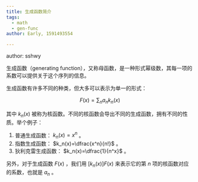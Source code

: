 ```yaml
---
title: 生成函数简介
tags:
  - math
  - gen-func
author: Early, 1591493554

---
```


author: sshwy

生成函数（generating function），又称母函数，是一种形式幂级数，其每一项的系数可以提供关于这个序列的信息。

生成函数有许多不同的种类，但大多可以表示为单一的形式：

$$
F(x)=\sum_n a_nk_n(x)
$$

其中 $k_n(x)$ 被称为核函数。不同的核函数会导出不同的生成函数，拥有不同的性质。举个例子：

1.  普通生成函数： $k_n(x)=x^n$ 。
2.  指数生成函数： $k_n(x)=\dfrac{x^n}{n!}$ 。
3.  狄利克雷生成函数： $k_n(x)=\dfrac{1}{n^x}$ 。

另外，对于生成函数 $F(x)$ ，我们用 $[k_n(x)]F(x)$ 来表示它的第 $n$ 项的核函数对应的系数，也就是 $a_n$ 。
